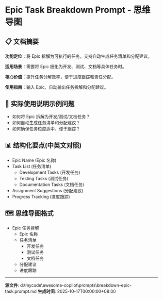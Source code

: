 # Epic Task Breakdown Prompt - 思维导图

## 📋 文档摘要

**功能定位**：将 Epic 拆解为可执行的任务，支持自动生成任务清单和分配建议。

**适用场景**：需要将 Epic 细化为开发、测试、文档等具体任务时。

**核心价值**：提升任务分解效率，便于进度跟踪和责任分配。

**使用指南**：输入 Epic，自动输出任务拆解和分配建议。

## 🎯 实际使用说明示例问题

- 如何将 Epic 拆解为开发/测试/文档任务？
- 如何自动生成任务清单和分配建议？
- 如何确保任务粒度适中、便于跟踪？

## 📊 结构化要点(中英文对照)

- Epic Name (Epic 名称)
- Task List (任务清单)
  - Development Tasks (开发任务)
  - Testing Tasks (测试任务)
  - Documentation Tasks (文档任务)
- Assignment Suggestions (分配建议)
- Progress Tracking (进度跟踪)

## 🗺️ 思维导图格式

- Epic 任务拆解
  - Epic 名称
  - 任务清单
    - 开发任务
    - 测试任务
    - 文档任务
  - 分配建议
  - 进度跟踪

---
**源文件**: d:\mycode\awesome-copilot\prompts\breakdown-epic-task.prompt.md
**生成时间**: 2025-10-17T00:00:00+08:00
